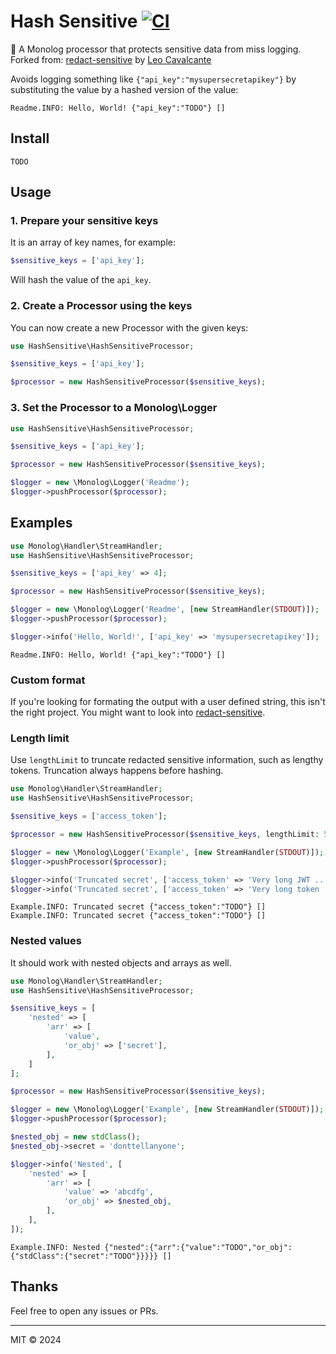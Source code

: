 # Hash Sensitive [![CI](https://github.com/Sjustein/hash-sensitive/actions/workflows/ci.yml/badge.svg)](https://github.com/Sjustein/hash-sensitive/actions/workflows/ci.yml)

🙈 A Monolog processor that protects sensitive data from miss logging. Forked from: [redact-sensitive](https://github.com/leocavalcante/redact-sensitive) by [Leo Cavalcante](https://github.com/leocavalcante)

Avoids logging something like `{"api_key":"mysupersecretapikey"}` by substituting the value by a hashed version of the value:
```text
Readme.INFO: Hello, World! {"api_key":"TODO"} []
```

## Install
```shell
TODO
```

## Usage

### 1. Prepare your sensitive keys

It is an array of key names, for example:
```php
$sensitive_keys = ['api_key'];
```
Will hash the value of the `api_key`.

### 2. Create a Processor using the keys

You can now create a new Processor with the given keys:

```php
use HashSensitive\HashSensitiveProcessor;

$sensitive_keys = ['api_key'];

$processor = new HashSensitiveProcessor($sensitive_keys);
```

### 3. Set the Processor to a Monolog\Logger

```php
use HashSensitive\HashSensitiveProcessor;

$sensitive_keys = ['api_key'];

$processor = new HashSensitiveProcessor($sensitive_keys);

$logger = new \Monolog\Logger('Readme');
$logger->pushProcessor($processor);
```

## Examples

```php
use Monolog\Handler\StreamHandler;
use HashSensitive\HashSensitiveProcessor;

$sensitive_keys = ['api_key' => 4];

$processor = new HashSensitiveProcessor($sensitive_keys);

$logger = new \Monolog\Logger('Readme', [new StreamHandler(STDOUT)]);
$logger->pushProcessor($processor);

$logger->info('Hello, World!', ['api_key' => 'mysupersecretapikey']);
```
```text
Readme.INFO: Hello, World! {"api_key":"TODO"} []
```

### Custom format
If you're looking for formating the output with a user defined string, this isn't the right project.
You might want to look into [redact-sensitive](https://github.com/leocavalcante/redact-sensitive).

### Length limit

Use `lengthLimit` to truncate redacted sensitive information, such as lengthy tokens. Truncation always happens before hashing.

```php
use Monolog\Handler\StreamHandler;
use HashSensitive\HashSensitiveProcessor;

$sensitive_keys = ['access_token'];

$processor = new HashSensitiveProcessor($sensitive_keys, lengthLimit: 5);

$logger = new \Monolog\Logger('Example', [new StreamHandler(STDOUT)]);
$logger->pushProcessor($processor);

$logger->info('Truncated secret', ['access_token' => 'Very long JWT ...']);
$logger->info('Truncated secret', ['access_token' => 'Very long token ...']);
```
```text
Example.INFO: Truncated secret {"access_token":"TODO"} []
Example.INFO: Truncated secret {"access_token":"TODO"} []
```

### Nested values

It should work with nested objects and arrays as well.

```php
use Monolog\Handler\StreamHandler;
use HashSensitive\HashSensitiveProcessor;

$sensitive_keys = [
    'nested' => [
        'arr' => [
            'value',
            'or_obj' => ['secret'],
        ],
    ]
];

$processor = new HashSensitiveProcessor($sensitive_keys);

$logger = new \Monolog\Logger('Example', [new StreamHandler(STDOUT)]);
$logger->pushProcessor($processor);

$nested_obj = new stdClass();
$nested_obj->secret = 'donttellanyone';

$logger->info('Nested', [
    'nested' => [
        'arr' => [
            'value' => 'abcdfg',
            'or_obj' => $nested_obj,
        ],
    ],
]);
```
```text
Example.INFO: Nested {"nested":{"arr":{"value":"TODO","or_obj":{"stdClass":{"secret":"TODO"}}}}} []
```

## Thanks
Feel free to open any issues or PRs.

---
MIT &copy; 2024

